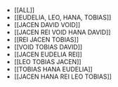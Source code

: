 - [[ALL]]
- [[EUDELIA, LEO, HANA, TOBIAS]]
- [[JACEN DAVID VOID]]
- [[JACEN REI VOID HANA DAVID]]
- [[REI JACEN TOBIAS]]
- [[VOID TOBIAS DAVID]]
- [[JACEN EUDELIA REI]]
- [[LEO TOBIAS JACEN]]
- [[TOBIAS HANA EUDELIA]]
- [[JACEN HANA REI LEO TOBIAS]]